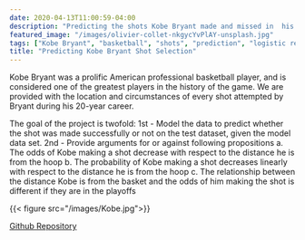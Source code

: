 ```yaml
---
date: 2020-04-13T11:00:59-04:00
description: "Predicting the shots Kobe Bryant made and missed in  his career"
featured_image: "/images/olivier-collet-nkgycYvPlAY-unsplash.jpg"
tags: ["Kobe Bryant", "basketball", "shots", "prediction", "logistic regression", "Linear discriminant analysis"]
title: "Predicting Kobe Bryant Shot Selection"
---
```


Kobe Bryant was a prolific American professional basketball player, and is considered one of the greatest players in the history of the game. We are provided with the location and circumstances of every shot attempted by Bryant during his 20-year career.

The goal of the project is twofold:
1st -	Model the data to predict whether the shot was made successfully or not on the test dataset, given the model data set.
2nd -	Provide arguments for or against following propositions
a.	The odds of Kobe making a shot decrease with respect to the distance he is from the hoop
b.	The probability of Kobe making a shot decreases linearly with respect to the distance he is from the hoop
c.	The relationship between the distance Kobe is from the basket and the odds of him making the shot is different if they are in the playoffs

{{< figure src="/images/Kobe.jpg">}}

[Github Repository](https://github.com/MrinmoyBhaumik/Advanced-Statistics-/tree/main/Project%202)
